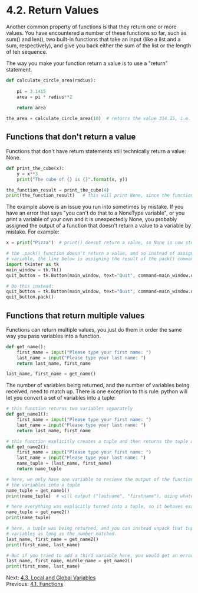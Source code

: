 # 4.2. Return Values

Another common property of functions is that they return one or more values. You have encountered a number of these 
functions so far, such as sum() and len(), two built-in functions that take an input (like a list and a sum, 
respectively), and give you back either the sum of the list or the length of teh sequence.

The way you make your function return a value is to use a "return" statement.

```python
def calculate_circle_area(radius):
    
    pi = 3.1415
    area = pi * radius**2
    
    return area

the_area = calculate_circle_area(10)  # returns the value 314.15, i.e. 10^2 * 3.1415
```

## Functions that don't return a value

Functions that don't have return statements still technically return a value: None.
```python
def print_the_cube(x):
    y = x**3
    print("The cube of {} is {}".format(x, y))

the_function_result = print_the_cube(4)
print(the_function_result)   # this will print None, since the function doesn't actually return a value
```

The example above is an issue you run into sometimes by mistake. If you have an error that says "you can't do that
to a NoneType variable", or you print a variable of your own and it is unexpectedly None, you probably assigned 
the output of a function that doesn't return a value to a variable by mistake. For example:
```python
x = print("Pizza")  # print() doesnt return a value, so None is now stored in x

# the .pack() function doesn't return a value, and so instead of assigning the quit button object to the quit_button
# variable, the line below is assigning the result of the pack() command.
import tkinter as tk
main_window = tk.Tk()
quit_button = tk.Button(main_window, text="Quit", command=main_window.destroy).pack()

# Do this instead:
quit_button = tk.Button(main_window, text="Quit", command=main_window.destroy)
quit_button.pack()
```

## Functions that return multiple values

Functions can return multiple values, you just do them in order the same way you pass variables into a function.

```python
def get_name():
    first_name = input("Please type your first name: ")
    last_name = input("Please type your last name: ")
    return last_name, first_name

last_name, first_name = get_name()
```

The number of variables being returned, and the number of variables being received, need to match up. There is 
one exception to this rule: python will let you convert a set of variables into a tuple:

```python
# this function returns two variables separately
def get_name1():
    first_name = input("Please type your first name: ")
    last_name = input("Please type your last name: ")
    return last_name, first_name

# this function explicitly creates a tuple and then returns the tuple as a single variable
def get_name2():
    first_name = input("Please type your first name: ")
    last_name = input("Please type your last name: ")
    name_tuple = (last_name, first_name)
    return name_tuple

# here, we only have one variable to recieve the output of the function, so python will automatically pack 
# the variables into a tuple
name_tuple = get_name1()
print(name_tuple)  # will output ("lastname", "firstname"), using whatever names you typed

# here everything was explicitly turned into a tuple, so it behaves exactly as you would expect
name_tuple = get_name2()
print(name_tuple)

# here, a tuple was being returned, and you can instead unpack that tuple into separate 
# variables as long as the number matched. 
last_name, first_name = get_name2()
print(first_name, last_name)

# But if you tried to add a third variable here, you would get an error 
last_name, first_name, middle_name = get_name2()
print(first_name, last_name)
```

Next: [4.3. Local and Global Variables](4.3.%20Local%20and%20Global%20Variables.md)<br>
Previous: [4.1. Functions](4.1.%20Passing%20Arguments%20into%20Functions.md)